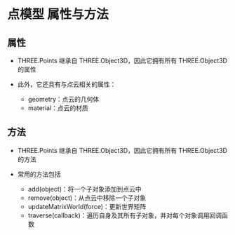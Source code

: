 # 点模型 属性与方法

## 属性

+ THREE.Points 继承自 THREE.Object3D，因此它拥有所有 THREE.Object3D 的属性

+ 此外，它还具有与点云相关的属性：

  + geometry：点云的几何体
  + material：点云的材质

## 方法

+ THREE.Points 继承自 THREE.Object3D，因此它拥有所有 THREE.Object3D 的方法

+ 常用的方法包括

  + add(object)：将一个子对象添加到点云中
  + remove(object)：从点云中移除一个子对象
  + updateMatrixWorld(force)：更新世界矩阵
  + traverse(callback)：遍历自身及其所有子对象，并对每个对象调用回调函数
